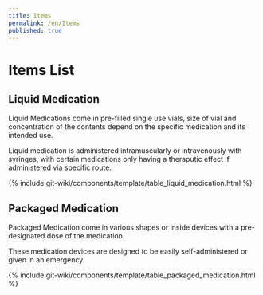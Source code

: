 ```yaml
---
title: Items
permalink: /en/Items
published: true
---
```


# Items List

## Liquid Medication
Liquid Medications come in pre-filled single use vials, size of vial and concentration of the contents depend on the specific medication and its intended use.

Liquid medication is administered intramuscularly or intravenously with syringes, with certain medications only having a theraputic effect if administered via specific route.

{% include git-wiki/components/template/table_liquid_medication.html %}

## Packaged Medication
Packaged Medication come in various shapes or inside devices with a pre-designated dose of the medication.

These medication devices are designed to be easily self-administered or given in an emergency.

{% include git-wiki/components/template/table_packaged_medication.html %}